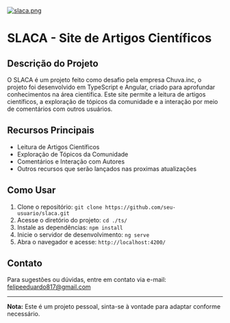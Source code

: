 <a target="_blank" href="https://felipebelotto-slaca2019.vercel.app/"><img  src="https://imageupload.io/ib/1OCC4HNGyyZWhik_1698359199.png" alt="slaca.png"/></a>

# SLACA - Site de Artigos Científicos

## Descrição do Projeto

O SLACA é um projeto feito como desafio pela empresa Chuva.inc, o projeto foi desenvolvido em TypeScript e Angular, criado para aprofundar conhecimentos na área científica. Este site permite a leitura de artigos científicos, a exploração de tópicos da comunidade e a interação por meio de comentários com outros usuários.

## Recursos Principais

- Leitura de Artigos Científicos
- Exploração de Tópicos da Comunidade
- Comentários e Interação com Autores
- Outros recursos que serão lançados nas proximas atualizações

## Como Usar

1. Clone o repositório: `git clone https://github.com/seu-usuario/slaca.git`
3. Acesse o diretório do projeto: `cd ./ts/`
4. Instale as dependências: `npm install`
5. Inicie o servidor de desenvolvimento: `ng serve`
6. Abra o navegador e acesse: `http://localhost:4200/`



## Contato

Para sugestões ou dúvidas, entre em contato via e-mail: felipeeduardo817@gmail.com

---

**Nota:** Este é um projeto pessoal, sinta-se à vontade para adaptar conforme necessário.
